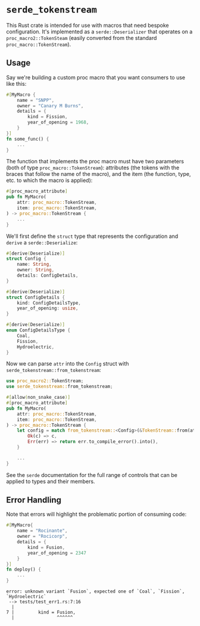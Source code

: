 # `serde_tokenstream`
This Rust crate is intended for use with macros that need bespoke configuration.
It's implemented as a `serde::Deserializer` that operates on a
`proc_macro2::TokenSteam` (easily converted from the standard
`proc_macro::TokenStream`).

## Usage

Say we're building a custom proc macro that you want consumers to use like
this:

```rust
#[MyMacro {
    name = "SNPP",
    owner = "Canary M Burns",
    details = {
        kind = Fission,
        year_of_opening = 1968,
    }
}]
fn some_func() {
    ...
}
```

The function that implements the proc macro must have two parameters (both of
type `proc_macro::TokenStream`): attributes (the tokens with the braces that
follow the name of the macro), and the item (the function, type, etc. to
which the macro is applied):

```rust
#[proc_macro_attribute]
pub fn MyMacro(
    attr: proc_macro::TokenStream,
    item: proc_macro::TokenStream,
) -> proc_macro::TokenStream {
    ...
}
```

We'll first define the `struct` type that represents the configuration and
`derive` a `serde::Deserialize`:

```rust
#[derive(Deserialize)]
struct Config {
    name: String,
    owner: String,
    details: ConfigDetails,
}

#[derive(Deserialize)]
struct ConfigDetails {
    kind: ConfigDetailsType,
    year_of_opening: usize,
}

#[derive(Deserialize)]
enum ConfigDetailsType {
    Coal,
    Fission,
    Hydroelectric,
}
```

Now we can parse `attr` into the `Config` struct with `serde_tokenstream::from_tokenstream`:

```rust
use proc_macro2::TokenStream;
use serde_tokenstream::from_tokenstream;

#[allow(non_snake_case)]
#[proc_macro_attribute]
pub fn MyMacro(
    attr: proc_macro::TokenStream,
    item: proc_macro::TokenStream,
) -> proc_macro::TokenStream {
    let config = match from_tokenstream::<Config>(&TokenStream::from(attr)) {
        Ok(c) => c,
        Err(err) => return err.to_compile_error().into(),
    }

    ...
}
```

See the `serde` documentation for the full range of controls that can be
applied to types and their members.

## Error Handling

Note that errors will highlight the problematic portion of consuming code:

```rust
#[MyMacro{
    name = "Rocinante",
    owner = "Rocicorp",
    details = {
        kind = Fusion,
        year_of_opening = 2347
    }
}]
fn deploy() {
    ...
}
```

```
error: unknown variant `Fusion`, expected one of `Coal`, `Fission`, `Hydroelectric`
 --> tests/test_err1.rs:7:16
  |
7 |         kind = Fusion,
  |                ^^^^^^
```
